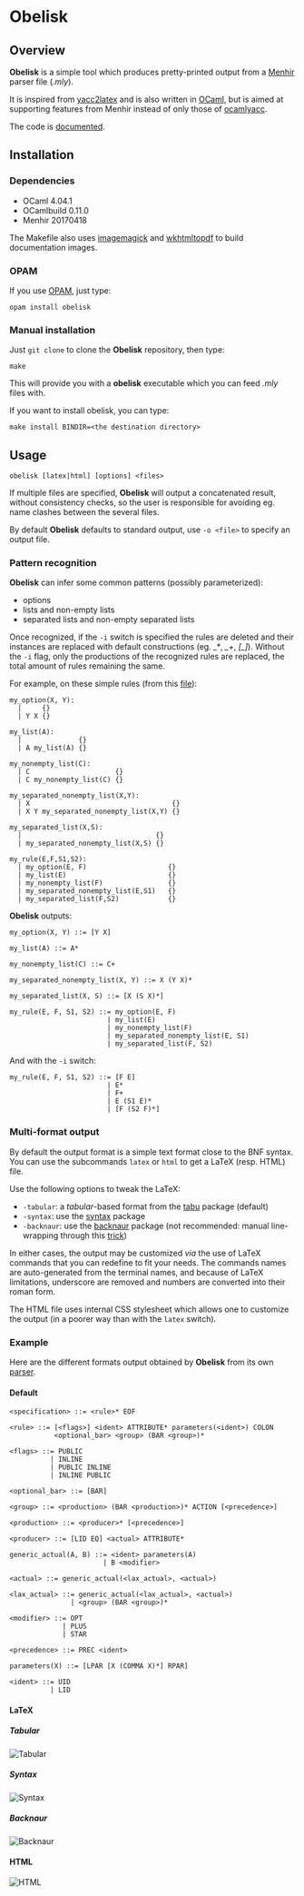 # Obelisk
## Overview
**Obelisk** is a simple tool which produces pretty-printed output from a [Menhir] parser file (_.mly_).

It is inspired from [yacc2latex] and is also written in [OCaml], but is aimed at supporting features from Menhir instead of only those of [ocamlyacc].

The code is [documented][doc].

## Installation
### Dependencies
- OCaml 4.04.1
- OCamlbuild 0.11.0
- Menhir 20170418

The Makefile also uses [imagemagick] and [wkhtmltopdf] to build documentation images.

### OPAM
If you use [OPAM], just type:
```
opam install obelisk
```

### Manual installation
Just `git clone` to clone the **Obelisk** repository, then type:
```
make
```

This will provide you with a **obelisk** executable which you can feed _.mly_ files with.

If you want to install obelisk, you can type:
```
make install BINDIR=<the destination directory>
```

## Usage
```
obelisk [latex|html] [options] <files>
```

If multiple files are specified, **Obelisk** will output a concatenated result, without consistency checks, so the user is responsible for avoiding eg. name clashes between the several files.

By default **Obelisk** defaults to standard output, use `-o <file>` to specify an output file.

### Pattern recognition
**Obelisk** can infer some common patterns (possibly parameterized):
- options
- lists and non-empty lists
- separated lists and non-empty separated lists

Once recognized, if the `-i` switch is specified the rules are deleted and their instances are replaced with default constructions (eg. *\_\**, *\_+*, *[\_]*). Without the `-i` flag, only the productions of the recognized rules are replaced, the total amount of rules remaining the same.

For example, on these simple rules (from this [file](misc/reco.mly)):
```
my_option(X, Y):
  |     {}
  | Y X {}

my_list(A):
  |              {}
  | A my_list(A) {}

my_nonempty_list(C):
  | C                     {}
  | C my_nonempty_list(C) {}

my_separated_nonempty_list(X,Y):
  | X                                   {}
  | X Y my_separated_nonempty_list(X,Y) {}

my_separated_list(X,S):
  |                                 {}
  | my_separated_nonempty_list(X,S) {}

my_rule(E,F,S1,S2):
  | my_option(E, F)                    {}
  | my_list(E)                         {}
  | my_nonempty_list(F)                {}
  | my_separated_nonempty_list(E,S1)   {}
  | my_separated_list(F,S2)            {}
```
**Obelisk** outputs:
```
my_option(X, Y) ::= [Y X]

my_list(A) ::= A*

my_nonempty_list(C) ::= C+

my_separated_nonempty_list(X, Y) ::= X (Y X)*

my_separated_list(X, S) ::= [X (S X)*]

my_rule(E, F, S1, S2) ::= my_option(E, F)
                        | my_list(E)
                        | my_nonempty_list(F)
                        | my_separated_nonempty_list(E, S1)
                        | my_separated_list(F, S2)
```
And with the `-i` switch:
```
my_rule(E, F, S1, S2) ::= [F E]
                        | E*
                        | F+
                        | E (S1 E)*
                        | [F (S2 F)*]
```

### Multi-format output
By default the output format is a simple text format close to the BNF syntax.
You can use the subcommands `latex` or `html` to get a LaTeX (resp. HTML) file.

Use the following options to tweak the LaTeX:
- `-tabular`: a *tabular*-based format from the [tabu] package (default)
- `-syntax`: use the [syntax] package
- `-backnaur`: use the [backnaur] package (not recommended: manual line-wrapping through this [trick](https://tex.stackexchange.com/a/308753))

In either cases, the output may be customized *via* the use of LaTeX commands that you can redefine to fit your needs.
The commands names are auto-generated from the terminal names, and because of LaTeX limitations, underscore are removed and numbers are converted into their roman form.

The HTML file uses internal CSS stylesheet which allows one to customize the output (in a poorer way than with the `latex` switch).

### Example
Here are the different formats output obtained by **Obelisk** from its own [parser](src/parser.mly).

#### Default
```
<specification> ::= <rule>* EOF

<rule> ::= [<flags>] <ident> ATTRIBUTE* parameters(<ident>) COLON
           <optional_bar> <group> (BAR <group>)*

<flags> ::= PUBLIC
          | INLINE
          | PUBLIC INLINE
          | INLINE PUBLIC

<optional_bar> ::= [BAR]

<group> ::= <production> (BAR <production>)* ACTION [<precedence>]

<production> ::= <producer>* [<precedence>]

<producer> ::= [LID EQ] <actual> ATTRIBUTE*

generic_actual(A, B) ::= <ident> parameters(A)
                       | B <modifier>

<actual> ::= generic_actual(<lax_actual>, <actual>)

<lax_actual> ::= generic_actual(<lax_actual>, <actual>)
               | <group> (BAR <group>)*

<modifier> ::= OPT
             | PLUS
             | STAR

<precedence> ::= PREC <ident>

parameters(X) ::= [LPAR [X (COMMA X)*] RPAR]

<ident> ::= UID
          | LID
```

#### LaTeX
##### Tabular
![Tabular](misc/tabular.png)

##### Syntax
![Syntax](misc/syntax.png)

##### Backnaur
![Backnaur](misc/backnaur.png)

#### HTML
![HTML](misc/html.png)

[Menhir]: http://gallium.inria.fr/~fpottier/menhir/
[yacc2latex]: http://www-verimag.imag.fr/~raymond/index.php/yacc2latex/
[ocamlyacc]: https://caml.inria.fr/pub/docs/manual-ocaml/lexyacc.html#sec307
[OCaml]: http://ocaml.org/
[OPAM]: http://opam.ocaml.org/
[wkhtmltopdf]: https://wkhtmltopdf.org/
[imagemagick]: http://www.imagemagick.org/script/index.php
[tabu]: https://www.ctan.org/pkg/tabu
[syntax]: https://www.ctan.org/pkg/syntax-mdw
[backnaur]: https://www.ctan.org/pkg/backnaur
[doc]: https://lelio-brun.github.io/Obelisk/
